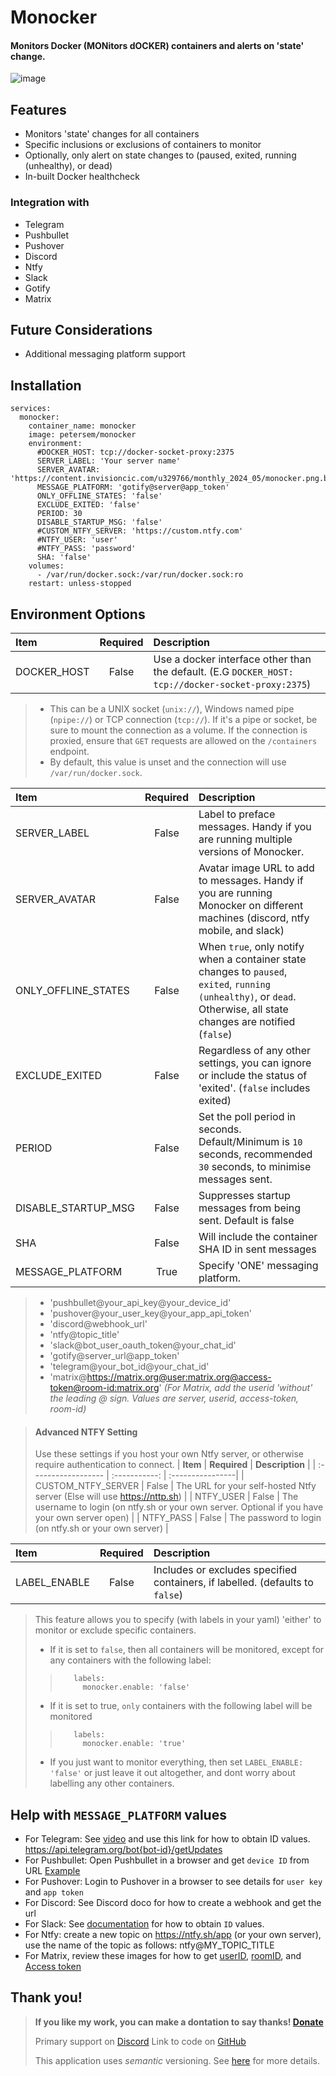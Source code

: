 # Monocker
#### Monitors Docker (MONitors dOCKER) containers and alerts on 'state' change.

![image](https://github.com/petersem/monocker/blob/master/doco/title.png?raw=true)

## Features
- Monitors 'state' changes for all containers
- Specific inclusions or exclusions of containers to monitor
- Optionally, only alert on state changes to (paused, exited, running (unhealthy), or dead)
- In-built Docker healthcheck
### Integration with
- Telegram
- Pushbullet
- Pushover
- Discord
- Ntfy
- Slack
- Gotify
- Matrix

## Future Considerations
- Additional messaging platform support

## Installation
```ya
services:
  monocker:
    container_name: monocker
    image: petersem/monocker
    environment:
      #DOCKER_HOST: tcp://docker-socket-proxy:2375
      SERVER_LABEL: 'Your server name'
      SERVER_AVATAR: 'https://content.invisioncic.com/u329766/monthly_2024_05/monocker.png.ba5ffdb390b627097d2a53645cf87350.png'
      MESSAGE_PLATFORM: 'gotify@server@app_token'
      ONLY_OFFLINE_STATES: 'false'
      EXCLUDE_EXITED: 'false'      
      PERIOD: 30
      DISABLE_STARTUP_MSG: 'false'
      #CUSTOM_NTFY_SERVER: 'https://custom.ntfy.com' 
      #NTFY_USER: 'user' 
      #NTFY_PASS: 'password' 
      SHA: 'false'
    volumes:
      - /var/run/docker.sock:/var/run/docker.sock:ro
    restart: unless-stopped
```
## Environment Options
| **Item**          | **Required**  |  **Description** |
| :---------------- | :-----------: | :----------------|
| DOCKER_HOST       |   False       | Use a docker interface other than the default. (E.G ```DOCKER_HOST: tcp://docker-socket-proxy:2375```) |

> - This can be a UNIX socket (`unix://`), Windows named pipe (`npipe://`) or TCP connection (`tcp://`). If it's a pipe or socket, be sure to mount the connection as a volume. If the connection is proxied, ensure that `GET` requests are allowed on the `/containers` endpoint.
> - By default, this value is unset and the connection will use `/var/run/docker.sock`.

| **Item**          | **Required**  |  **Description** |
| :---------------- | :-----------: | :----------------|
| SERVER_LABEL      |   False       | Label to preface messages. Handy if you are running multiple versions of Monocker.|
| SERVER_AVATAR     |   False       | Avatar image URL to add to messages. Handy if you are running Monocker on different machines (discord, ntfy mobile, and slack)|
| ONLY_OFFLINE_STATES |     False     | When `true`, only notify when a container state changes to `paused`, `exited`, `running (unhealthy)`, or `dead`.  Otherwise, all state changes are notified (`false`) |
| EXCLUDE_EXITED      |     False     | Regardless of any other settings, you can ignore or include the status of 'exited'. (`false` includes exited)|
| PERIOD              |     False     | Set the poll period in seconds. Default/Minimum is `10` seconds, recommended `30` seconds, to minimise messages sent. |
| DISABLE_STARTUP_MSG |     False     | Suppresses startup messages from being sent. Default is false |
| SHA                 |     False     | Will include the container SHA ID in sent messages |
| MESSAGE_PLATFORM  |   True        | Specify 'ONE' messaging platform.|

> - 'pushbullet@your_api_key@your_device_id'
> - 'pushover@your_user_key@your_app_api_token'
> - 'discord@webhook_url'
> - 'ntfy@topic_title'
> - 'slack@bot_user_oauth_token@your_chat_id'
> - 'gotify@server_url@app_token'
> - 'telegram@your_bot_id@your_chat_id'
> - 'matrix@https://matrix.org@user:matrix.org@access-token@room-id:matrix.org'
> _(For Matrix, add the userid 'without' the leading @ sign. Values are server, userid, access-token, room-id)_

> #### Advanced NTFY Setting
> Use these settings if you host your own Ntfy server, or otherwise require authentication to connect. 
> | **Item**            | **Required**  |  **Description** |
> | :------------------ | :-----------: | :----------------|
> | CUSTOM_NTFY_SERVER  |     False     | The URL for your self-hosted Ntfy server (Else will use https://nttp.sh) |
> | NTFY_USER           |     False     | The username to login (on ntfy.sh or your own server. Optional if you have your own server open) |
> | NTFY_PASS           |     False     | The password to login (on ntfy.sh or your own server) |


| **Item**          | **Required**  |  **Description** |
| :---------------- | :-----------: | :----------------|
| LABEL_ENABLE      |   False       | Includes or excludes specified containers, if labelled. (defaults to `false`) |

> This feature allows you to specify (with labels in your yaml) 'either' to monitor or exclude specific containers. 
> - If it is set to `false`, then all containers will be monitored, except for any containers with the following label:
>> ```ya
>>    labels:
>>      monocker.enable: 'false'
>>```
> - If it is set to true, `only` containers with the following label will be monitored
>>```ya
>>    labels:
>>      monocker.enable: 'true'
>>```
> - If you just want to monitor everything, then set ```LABEL_ENABLE: 'false'``` or just leave it out altogether, and dont worry about labelling any other containers.

## Help with `MESSAGE_PLATFORM` values
- For Telegram: See [video](https://github.com/petersem/monocker/raw/master/doco/telegram_chatid_botid.mkv) and use this link for how to obtain ID values. https://api.telegram.org/bot{bot-id}/getUpdates
- For Pushbullet: Open Pushbullet in a browser and get `device ID` from URL [Example](https://raw.githubusercontent.com/petersem/monocker/master/doco/pbdeviceid.PNG)
- For Pushover: Login to Pushover in a browser to see details for `user key` and `app token`
- For Discord: See Discord doco for how to create a webhook and get the url
- For Slack: See [documentation](doco/slack.md) for how to obtain `ID` values.
- For Ntfy: create a new topic on https://ntfy.sh/app (or your own server), use the name of the topic as follows: ntfy@MY_TOPIC_TITLE
- For Matrix, review these images for how to get [userID](https://github.com/petersem/monocker/blob/master/doco/matrix-user-id.png?raw=true), [roomID](https://github.com/petersem/monocker/blob/master/doco/matrix-room-id.png?raw=true), and [Access token](https://github.com/petersem/monocker/blob/master/doco/matrix-access-token.png?raw=true)

## Thank you!
> **If you like my work, you can make a dontation to say thanks! [Donate](https://www.paypal.com/paypalme/thanksmp)**
>
> Primary support on [Discord](https://discord.gg/NcKJTKN9yP)
> Link to code on [GitHub](https://github.com/petersem/monocker)
>
>This application uses *semantic* versioning. See [here](https://semver.org/) for more details. 


